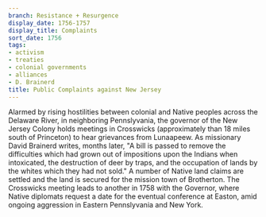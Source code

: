 ```yaml
---
branch: Resistance + Resurgence
display_date: 1756-1757
display_title: Complaints
sort_date: 1756
tags:
- activism
- treaties
- colonial governments
- alliances
- D. Brainerd
title: Public Complaints against New Jersey
---
```


Alarmed by rising hostilities between colonial and Native peoples across the Delaware River, in neighboring Pennslyvania, the governor of the New Jersey Colony holds meetings in Crosswicks (approximately than 18 miles south of Princeton) to hear grievances from Lunaapeew. As missionary David Brainerd writes, months later, "A bill is passed to remove the difficulties which had grown out of impositions upon the Indians when intoxicated, the destruction of deer by traps, and the occupation of lands by the whites which they had not sold." A number of Native land claims are settled and the land is secured for the mission town of Brotherton. The Crosswicks meeting leads to another in 1758 with the Governor, where Native diplomats request a date for the eventual conference at Easton, amid ongoing aggression in Eastern Pennslyvania and New York.
